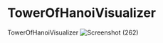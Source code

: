 # TowerOfHanoiVisualizer
TowerOfHanoiVisualizer
![Screenshot (262)](https://user-images.githubusercontent.com/71343747/151006039-a386b60e-5250-427c-b366-ce0f158bb189.png)

